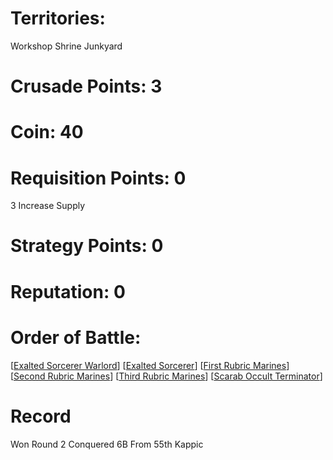 # Territories: 
Workshop
Shrine
Junkyard

# Crusade Points: 3

# Coin: 40

# Requisition Points: 0
3 Increase Supply

# Strategy Points: 0

# Reputation: 0

# Order of Battle:
[[Exalted Sorcerer Warlord]]
[[Exalted Sorcerer]]
[[First Rubric Marines]]
[[Second Rubric Marines]]
[[Third Rubric Marines]]
[[Scarab Occult Terminator]]

# Record
Won Round 2 Conquered 6B From 55th Kappic

[//begin]: # "Autogenerated link references for markdown compatibility"
[Exalted Sorcerer Warlord]: exalted-sorcerer-warlord "Exalted Sorcerer Warlord"
[Exalted Sorcerer]: exalted-sorcerer "Exalted Sorcerer"
[First Rubric Marines]: first-rubric-marines "First Rubric Marines"
[Second Rubric Marines]: second-rubric-marines "Second Rubric Marines"
[Third Rubric Marines]: third-rubric-marines "Third Rubric Marines"
[Scarab Occult Terminator]: scarab-occult-terminator "Scarab Occult Terminator"
[//end]: # "Autogenerated link references"